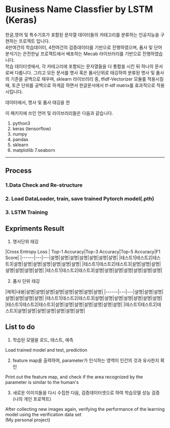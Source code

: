 # Business Name Classfier by LSTM (Keras) 

한글,영어 및 특수기호가 포함된 문자열 데이터들의 카테고리를 분류하는 인공지능을 구현하는 프로젝트 입니다.   
4만여건의 학습데이터, 4천여건의 검증데이터를 기반으로 진행하였으며, 품사 및 단어 분석기는 은전한닢 프로젝트에서 배포하는 Mecab 라이브러리를 기반으로 진행하였습니다.   
학습 데이터셋에서, 각 카테고리에 포함되는 문자열들을 다 통합을 시킨 뒤 하나의 문서로써 다룹니다. 그리고 모든 문서를 명사 혹은 품사단위로 태깅하여 분류된 명사 및 품사의 기준을 공백으로 채우며, sklearn 라이브러리 중, tfidf-Vectorizer 모듈를 적용시킬 때, 토큰 단위를 공백으로 하게끔 하면서 한글문서에서 tf-idf matrix를 효과적으로 적용시킵니다.




데이터에서, 명사 및 품사 태깅을 한 

이 패키지에 쓰인 언어 및 라이브러리들은 다음과 같습니다.   

1. python3   
2. keras (tensorflow)
3. numpy   
4. pandas   
5. sklearn
6. matplotlib
7.seaborn


* * *


## Process   


### 1.Data Check and Re-structure


   

### 2. Load DataLoader, train, save trained Pytorch model(.pth)   
   


### 3. LSTM Training  





## Expriments Result  

1. 명사단위 태깅   

|Cross Entropy Loss | Top-1 Accuracy|Top-3 Accuracy|Top-5 Accuracy|F1 Score|
|------|---|---|설명|설명|설명|설명|설명|설명|설명|
|테스트1|테스트2|테스트3|설명|설명|설명|설명|설명|설명|설명|
|테스트1|테스트2|테스트3|설명|설명|설명|설명|설명|설명|설명|
|테스트1|테스트2|테스트3|설명|설명|설명|설명|설명|설명|설명|   


2. 품사 단위 태깅   

|제목|내용|설명|설명|설명|설명|설명|설명|설명|설명|
|------|---|---|설명|설명|설명|설명|설명|설명|설명|
|테스트1|테스트2|테스트3|설명|설명|설명|설명|설명|설명|설명|
|테스트1|테스트2|테스트3|설명|설명|설명|설명|설명|설명|설명|
|테스트1|테스트2|테스트3|설명|설명|설명|설명|설명|설명|설명|   







## List to do
1. 학습된 모델을 로드, 테스트, 예측   

Load trained model and test, prediction   

2. feature map을 출력하여, parameter가 인식하는 영역이 인간의 것과 유사한지 확인   

Print out the feature map, and check if the area recognized by the parameter is similar to the human's   

3. 새로운 이미지들을 다시 수집한 다음, 검증데이터셋으로 하여 학습모델 성능 검증 (나의 개인 프로젝트)   

After collecting new images again, verifying the performance of the learning model using the verification data set   
(My personal project)   



